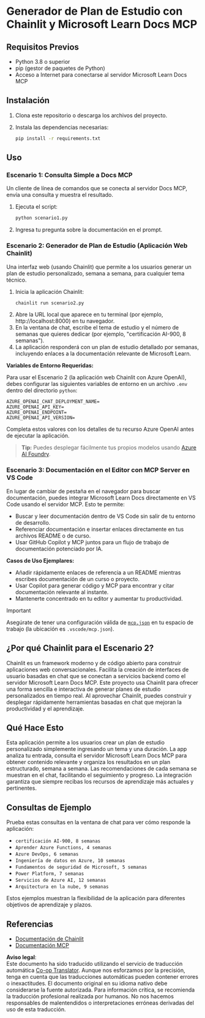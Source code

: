 <!--
CO_OP_TRANSLATOR_METADATA:
{
  "original_hash": "a05fb941810e539147fec53aaadbb6fd",
  "translation_date": "2025-07-14T06:35:58+00:00",
  "source_file": "09-CaseStudy/docs-mcp/solution/python/README.md",
  "language_code": "es"
}
-->
# Generador de Plan de Estudio con Chainlit y Microsoft Learn Docs MCP

## Requisitos Previos

- Python 3.8 o superior  
- pip (gestor de paquetes de Python)  
- Acceso a Internet para conectarse al servidor Microsoft Learn Docs MCP  

## Instalación

1. Clona este repositorio o descarga los archivos del proyecto.  
2. Instala las dependencias necesarias:  

   ```bash
   pip install -r requirements.txt
   ```

## Uso

### Escenario 1: Consulta Simple a Docs MCP  
Un cliente de línea de comandos que se conecta al servidor Docs MCP, envía una consulta y muestra el resultado.

1. Ejecuta el script:  
   ```bash
   python scenario1.py
   ```  
2. Ingresa tu pregunta sobre la documentación en el prompt.

### Escenario 2: Generador de Plan de Estudio (Aplicación Web Chainlit)  
Una interfaz web (usando Chainlit) que permite a los usuarios generar un plan de estudio personalizado, semana a semana, para cualquier tema técnico.

1. Inicia la aplicación Chainlit:  
   ```bash
   chainlit run scenario2.py
   ```  
2. Abre la URL local que aparece en tu terminal (por ejemplo, http://localhost:8000) en tu navegador.  
3. En la ventana de chat, escribe el tema de estudio y el número de semanas que quieres dedicar (por ejemplo, "certificación AI-900, 8 semanas").  
4. La aplicación responderá con un plan de estudio detallado por semanas, incluyendo enlaces a la documentación relevante de Microsoft Learn.

**Variables de Entorno Requeridas:**  

Para usar el Escenario 2 (la aplicación web Chainlit con Azure OpenAI), debes configurar las siguientes variables de entorno en un archivo `.env` dentro del directorio `python`:

```
AZURE_OPENAI_CHAT_DEPLOYMENT_NAME=
AZURE_OPENAI_API_KEY=
AZURE_OPENAI_ENDPOINT=
AZURE_OPENAI_API_VERSION=
```

Completa estos valores con los detalles de tu recurso Azure OpenAI antes de ejecutar la aplicación.

> **Tip:** Puedes desplegar fácilmente tus propios modelos usando [Azure AI Foundry](https://ai.azure.com/).

### Escenario 3: Documentación en el Editor con MCP Server en VS Code

En lugar de cambiar de pestaña en el navegador para buscar documentación, puedes integrar Microsoft Learn Docs directamente en VS Code usando el servidor MCP. Esto te permite:  
- Buscar y leer documentación dentro de VS Code sin salir de tu entorno de desarrollo.  
- Referenciar documentación e insertar enlaces directamente en tus archivos README o de curso.  
- Usar GitHub Copilot y MCP juntos para un flujo de trabajo de documentación potenciado por IA.

**Casos de Uso Ejemplares:**  
- Añadir rápidamente enlaces de referencia a un README mientras escribes documentación de un curso o proyecto.  
- Usar Copilot para generar código y MCP para encontrar y citar documentación relevante al instante.  
- Mantenerte concentrado en tu editor y aumentar tu productividad.

> [!IMPORTANT]  
> Asegúrate de tener una configuración válida de [`mcp.json`](../../../../../../09-CaseStudy/docs-mcp/solution/scenario3/mcp.json) en tu espacio de trabajo (la ubicación es `.vscode/mcp.json`).

## ¿Por qué Chainlit para el Escenario 2?

Chainlit es un framework moderno y de código abierto para construir aplicaciones web conversacionales. Facilita la creación de interfaces de usuario basadas en chat que se conectan a servicios backend como el servidor Microsoft Learn Docs MCP. Este proyecto usa Chainlit para ofrecer una forma sencilla e interactiva de generar planes de estudio personalizados en tiempo real. Al aprovechar Chainlit, puedes construir y desplegar rápidamente herramientas basadas en chat que mejoran la productividad y el aprendizaje.

## Qué Hace Esto

Esta aplicación permite a los usuarios crear un plan de estudio personalizado simplemente ingresando un tema y una duración. La app analiza tu entrada, consulta el servidor Microsoft Learn Docs MCP para obtener contenido relevante y organiza los resultados en un plan estructurado, semana a semana. Las recomendaciones de cada semana se muestran en el chat, facilitando el seguimiento y progreso. La integración garantiza que siempre recibas los recursos de aprendizaje más actuales y pertinentes.

## Consultas de Ejemplo

Prueba estas consultas en la ventana de chat para ver cómo responde la aplicación:

- `certificación AI-900, 8 semanas`  
- `Aprender Azure Functions, 4 semanas`  
- `Azure DevOps, 6 semanas`  
- `Ingeniería de datos en Azure, 10 semanas`  
- `Fundamentos de seguridad de Microsoft, 5 semanas`  
- `Power Platform, 7 semanas`  
- `Servicios de Azure AI, 12 semanas`  
- `Arquitectura en la nube, 9 semanas`

Estos ejemplos muestran la flexibilidad de la aplicación para diferentes objetivos de aprendizaje y plazos.

## Referencias

- [Documentación de Chainlit](https://docs.chainlit.io/)  
- [Documentación MCP](https://github.com/MicrosoftDocs/mcp)

**Aviso legal**:  
Este documento ha sido traducido utilizando el servicio de traducción automática [Co-op Translator](https://github.com/Azure/co-op-translator). Aunque nos esforzamos por la precisión, tenga en cuenta que las traducciones automáticas pueden contener errores o inexactitudes. El documento original en su idioma nativo debe considerarse la fuente autorizada. Para información crítica, se recomienda la traducción profesional realizada por humanos. No nos hacemos responsables de malentendidos o interpretaciones erróneas derivadas del uso de esta traducción.